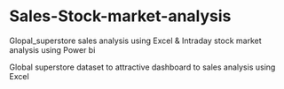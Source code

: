 # Sales-Stock-market-analysis
Glopal_superstore sales analysis using Excel &amp; Intraday stock market analysis using Power bi

Global superstore dataset to attractive dashboard to sales analysis using Excel

